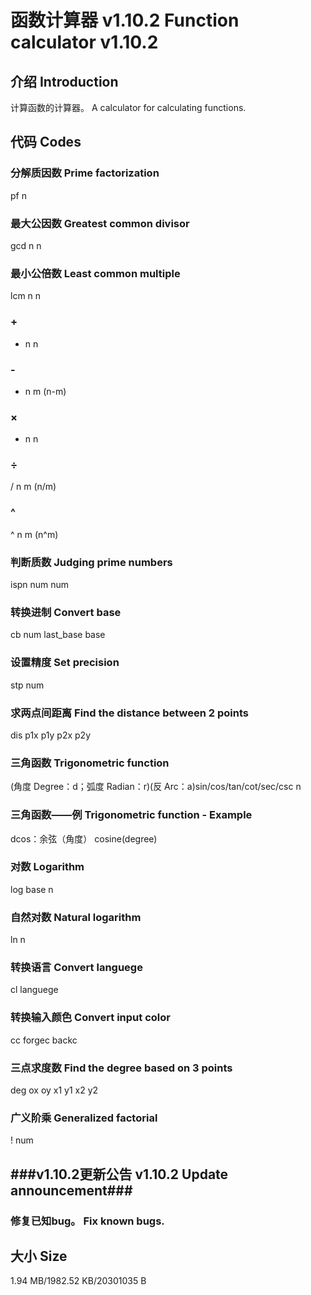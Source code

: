 # 函数计算器 v1.10.2 Function calculator v1.10.2
## 介绍 Introduction
计算函数的计算器。 A calculator for calculating functions.
## 代码 Codes
### 分解质因数 Prime factorization
pf n
### 最大公因数 Greatest common divisor
gcd n n
### 最小公倍数 Least common multiple
lcm n n
### +
+ n n
### -
- n m (n-m)
### ×
* n n
### ÷
/ n m (n/m)
### ^
^ n m (n^m)
### 判断质数 Judging prime numbers
ispn num num
### 转换进制 Convert base
cb num last_base base
### 设置精度 Set precision
stp num
### 求两点间距离 Find the distance between 2 points
dis p1x p1y p2x p2y
### 三角函数 Trigonometric function
(角度 Degree：d；弧度 Radian：r)(反 Arc：a)sin/cos/tan/cot/sec/csc n
### 三角函数——例 Trigonometric function - Example
dcos：余弦（角度） cosine(degree)
### 对数 Logarithm
log base n
### 自然对数 Natural logarithm
ln n
### 转换语言 Convert languege
cl languege
### 转换输入颜色 Convert input color
cc forgec backc
### 三点求度数 Find the degree based on 3 points
deg ox oy x1 y1 x2 y2
### 广义阶乘 Generalized factorial
! num
## ###v1.10.2更新公告 v1.10.2 Update announcement###
### 修复已知bug。 Fix known bugs.
## 大小 Size
1.94 MB/1982.52 KB/20301035 B
